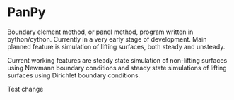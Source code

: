 # PanPy
Boundary element method, or panel method, program written in python/cython. Currently in a very early stage of development. Main planned feature is simulation of lifting surfaces, both steady and unsteady. 

Current working features are steady state simulation of non-lifting surfaces using Newmann boundary conditions and steady state simulations of lifting surfaces using Dirichlet boundary conditions.  

Test change
